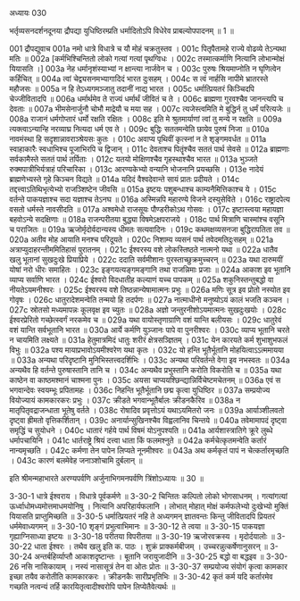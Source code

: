 अध्यायः 030

भर्तृव्यसनदर्शनदूनया द्रौपद्या युधिष्ठिरम्प्रति धर्मादितोऽपि विधेरेव प्राबल्योपपादनम् ॥ 1 ॥

001	द्रौपद्युवाच 
001a	नमो धात्रे विधात्रे च यौ मोहं चक्रतुस्तव ।
001c	पितृपैतामहे राज्ये वोढव्ये तेऽन्यथा मतिः ॥
002a	[कर्मभिश्चिन्तितो लोको गत्यां गत्यां पृथग्विधः ।
002c	तस्मात्कर्माणि नित्यानि लोभान्मोक्षं यियासति ।]
003a	नेह धर्मानृशंस्याभ्यां न क्षान्त्या नार्जवेन च ।
003c	पुरुषः श्रियमाप्नोति न घृणित्वेन कर्हिचित् ॥
004a	त्वां चेद्व्यसनमभ्यागादिदं भारत दुःसहम् ।
004c	स त्वं नार्हसि नापीमे भ्रातरस्ते महौजसः ॥
005a	न हि तेऽध्यगमञ्जातु तदानीं नाद्य भारत ।
005c	धर्मात्प्रियतरं किञ्चिदपि चेज्जीवितादपि ॥
006a	धर्मार्थमेव ते राज्यं धर्मार्थं जीवितं च ते ।
006c	ब्राह्मणा गुरवश्चैव जानन्त्यपि च देवताः ॥
007a	भीमसेनार्जुनौ चोभौ माद्रेयौ च मया सह ।
007c	त्यजेस्त्वमिति मे बुद्धिर्न तु धर्मं परित्यजेः ॥
008a	राजानं धर्मगोप्तारं धर्मो रक्षति रक्षितः ।
008c	इति मे श्रुतमार्याणां त्वां तु मन्ये न रक्षति ॥
009a	त्यक्त्वाऽन्यान्हि नरव्याघ्र नित्यदा धर्म एव ते ।
009c	बुद्धिः सततमन्वेति छायेव पुरुषं निजा ॥
010a	नावमंस्था हि सदृशान्नावराञ्श्रेयसः कुतः ।
010c	अवाप्य पृथिवीं कृत्स्नां न ते शृङ्गमवर्धत ॥
011a	स्वाहाकारैः स्वधाभिश्च पूजाभिरपि च द्विजान् ।
011c	देवताश्च पितॄंश्चैव सततं पार्थ सेवसे ॥
012a	ब्राह्मणाः सर्वकामैस्ते सततं पार्थ तर्पिताः ।
012c	यतयो मोक्षिणश्चैव गृहस्थाश्चैव भारत ॥
013a	भुञ्जते रुक्मपात्रीभिर्यत्राहं परिचारिका ।
013c	आरण्यकेभ्यो वन्यानि भोजनानि प्रयच्छसि ।
013e	नादेयं ब्राह्मणेभ्यस्ते गृहे किञ्चन विद्यते ॥
014a	यदिदं वैश्वदेवान्ते सायं प्रातः प्रदीयते ।
014c	तद्दत्त्वाऽतिथिभृत्येभ्यो राजञ्शिष्टेन जीवसि ॥
015a	इष्टयः पशुबन्धाश्च काम्यनैमित्तिकाश्च ये ।
015c	वर्तन्ते पाकयज्ञाश्च सदा यज्ञाश्च तेऽनघ ॥
016a	अस्मिन्नपि महारण्ये विजने दस्युसेविते ।
016c	राष्ट्रादपेत्य वसतो धर्मस्ते नावसीदति ॥
017a	अश्वमेधो राजसूयः पौण्डरीकोऽथ गोसवः ।
017c	इष्टास्त्वया महायज्ञा बहवोऽन्ये सदक्षिणाः ॥
018a	राजन्परीतया बुद्ध्या विषमेऽक्षपराजये ।
018c	पार्थ मित्राणि चास्मांश्च वसूनि च पराजितः ॥
019a	ऋजोर्मृदोर्वदान्यस्य धीमतः सत्यवादिनः ।
019c	कथमक्षव्यसनजा बुद्धिरापतिता तव ॥
020a	अतीव मोह आयाति मनश्च परिदूयते ।
020c	निशाम्य व्यसनं पार्थ तवेदमतिदुःसहम् ॥
021a	अत्राप्युदाहरन्तीममितिहासं पुरातनम् ।
021c	ईश्वरस्य वशे लोकस्तिष्ठते नात्मनो यथा ॥
022a	धातैव खलु भूतानां सुखदुःखे प्रियाप्रिये ।
022c	ददाति सर्वमीशानः पुरस्ताच्छुक्रमुच्चरन् ॥
023a	यथा दारुमयीं योषां नरो धीरः समाहितः ।
023c	इङ्गयत्यङ्गमङ्गानि तथा राजन्निमाः प्रजाः ॥
024a	आकाश इव भूतानि व्याप्य सर्वाणि भारत ।
024c	ईश्वरो विदधातीह कल्याणं यच्च पापकम् ॥
025a	शकुनिस्तन्तुबद्धो वा नीयतेऽयमनीश्वरः ।
025c	ईश्वरस्य वशे तिष्ठन्नान्येषामात्मनः प्रभुः ॥
026a	मणिः सूत्र इव प्रोतो नस्योत इव गोवृषः ।
026c	धातुरादेशमन्वेति तन्मयो हि तदर्पणः ॥
027a	नात्माधीनो मनुष्योऽयं कालं भजति कञ्चन ।
027c	स्रोतसो मध्यमापन्नः कूलवृक्ष इव च्युतः ॥
028a	अज्ञो जन्तुरनीशोऽयमात्मनः सुखदुःखयोः ।
028c	ईश्वरप्रेरितो गच्छेत्स्वर्गं नरकमेव च ॥
029a	यथा वायोस्तृणाग्राणि वशं यान्ति बलीयसः ।
029c	धातुरेवं वशं यान्ति सर्वभूतानि भारत ॥
030a	आर्ये कर्मणि युञ्जानः पापे वा पुनरीश्वरः ।
030c	व्याप्य भूतानि चरते न चायमिति लक्ष्यते ॥
031a	हेतुमात्रमिदं धातुः शरीरं क्षेत्रसञ्ज्ञितम् ।
031c	येन कारयते कर्म शुभाशुभफलं विभुः ॥
032a	पश्य मायाप्रभावोऽयमीश्वरेण यथा कृतः ।
032c	यो हन्ति भूतैर्भूतानि मोहयित्वाऽऽत्ममायया ॥
033a	अन्यथा परिदृष्टानि मुनिभिस्तत्त्वदर्शिभिः ।
033c	अन्यथा परिवर्तन्ते वेगा इव नभस्वतः ॥
034a	अन्यथैव हि वर्तन्ते पुरुषास्तानि तानि च ।
034c	अन्यथैव प्रभुस्तानि करोति विकरोति च ॥
035a	यथा काष्ठेन वा काष्ठमश्मानं चाश्मना पुनः ।
035c	अयसा चाप्ययश्छिन्द्यान्निर्विचेष्टमचेतनम् ॥
036a	एवं स भगवान्देवः स्वयम्भूः प्रपितामहः ।
036c	निहन्ति भूतैर्भूतानि छद्म कृत्वा युधिष्ठिर ॥
037a	सम्प्रयोज्य वियोज्यायं कामकारकरः प्रभुः ।
037c	क्रीडते भगवान्भूतैर्बालः क्रीडनकैरिव ॥
038a	न मातृपितृवद्राजन्धाता भूतेषु वर्तते ।
038c	रोषादिव प्रवृत्तोऽयं यथाऽयमितरो जनः ॥
039a	आर्याञ्शीलवतो दृष्ट्वा ह्रीमतो वृत्तिकर्शितान् ।
039c	अनार्यान्सुखिनश्चैव विह्वलानिव चिन्तये ॥
040a	तवेमामापदं दृष्ट्वा समृद्धिं च सुयोधने ।
040c	धातारं गर्हये पार्थ विषमं योऽनुपश्यति ॥
041a	आर्यशास्त्रातिगे क्रूरे लुब्धे धर्मापचायिनि ।
041c	धार्तराष्ट्रे श्रियं दत्त्वा धाता किं फलमश्नुते ॥
042a	कर्मचेत्कृतमन्वेति कर्तारं नान्यमृच्छति ।
042c	कर्मणा तेन पापेन लिप्यते नूनमीश्वरः ॥
043a	अथ कर्मकृतं पापं न चेत्कर्तारमृच्छति ।
043c	कारणं बलमेवेह जनाञ्शोचामि दुर्बलान् ॥

इति श्रीमन्महाभारते अरण्यपर्वणि अर्जुनाभिगमनपर्वणि त्रिंशोऽध्यायः ॥ 30 ॥

3-30-1 धात्रे ईश्वराय । विधात्रे पूर्वकर्मणे ॥ 3-30-2 चिन्तितः कल्पितो लोको भोगसाधनम् । गत्यांगत्यां ऊर्ध्वाधोमध्यमोत्तमाधमयोनिषु । नित्यानि अपरिहार्यफलानि । लोभात् मोहात् मोक्षं कर्मफलेभ्यो दुःखेभ्यो मुक्तिं यियासति प्राप्तुमिच्छति ॥ 3-30-5 धर्मात्प्रियतरं नहि ते अध्यगमन् ज्ञातवन्तः किन्तु जीवितादपि प्रियतरं धर्ममेवाध्यगमन् ॥ 3-30-10 शृङ्गं प्रभुत्वाभिमानः ॥ 3-30-12 ते त्वया ॥ 3-30-15 पाकयज्ञा गृह्याग्निसाध्या इष्टयः ॥ 3-30-18 परीतया विपरीतया ॥ 3-30-19 ऋजोरवक्रस्य । मृदोर्दयालोः ॥ 3-30-22 धाता ईश्वरः । तथैव खलु इति क. पाठः । शुक्रं प्राक्कर्मबीजम् । उच्चरन्नुत्कर्षेणानुसरन् ॥ 3-30-24 अन्तर्बहिर्व्याप्तौ आकाशदृष्टान्तः । बूतानि जरायुजादीनि ॥ 3-30-25 बद्धो वा बद्धइव ॥ 3-30-26 नसि नासिकायाम् । नस्यं नासासूत्रं तेन वा ओतः प्रोतः ॥ 3-30-37 सम्प्रयोज्य संयोगं कृत्वा कामकार इच्छा तयैव करोतीति कामकारकरः । क्रीडनकैः सारीप्रभृतिभिः ॥ 3-30-42 कृतं कर्म यदि कर्तारमेव गच्छति नत्वन्यं तर्हि कारयितृत्वादीश्वरोपि पापेन लिप्येतैवेत्यर्थः ॥
